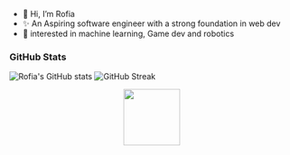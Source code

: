 - 👋 Hi, I’m Rofia
- ✨ An Aspiring software engineer with a strong foundation in web dev
- 👀 interested in machine learning, Game dev and robotics

### GitHub Stats
![Rofia's GitHub stats](https://github-readme-stats.vercel.app/api?username=rofia-bit&show_icons=true&theme=tokyonight)
![GitHub Streak](https://github-readme-streak-stats.herokuapp.com?user=rofia-bit&theme=tokyonight)

<p align="center">
  <img src =" https://i.imgur.com/qNof9Z4.png" width="100"/>
</p>


